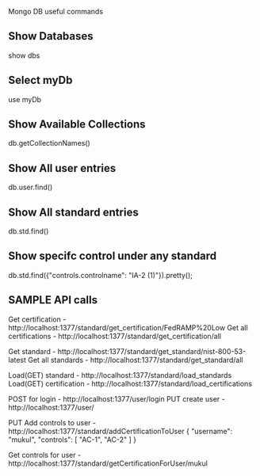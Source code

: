 Mongo DB useful commands


Show Databases
--------------
show dbs

Select myDb
------------
use myDb

Show Available Collections
--------------------------
db.getCollectionNames()


Show All user entries
---------------------
db.user.find()

Show All standard entries
---------------------
db.std.find()


Show specifc control under any standard
---------------------------------------
db.std.find({"controls.controlname": "IA-2 (1)"}).pretty();

SAMPLE API calls
----------------

Get certification - http://localhost:1377/standard/get_certification/FedRAMP%20Low
Get all certifications - http://localhost:1377/standard/get_certification/all

Get standard - http://localhost:1377/standard/get_standard/nist-800-53-latest
Get all standards - http://localhost:1377/standard/get_standard/all

Load(GET) standard - http://localhost:1377/standard/load_standards
Load(GET) certification - http://localhost:1377/standard/load_certifications

POST for login - http://localhost:1377/user/login
PUT create user - http://localhost:1377/user/


PUT Add controls to user - http://localhost:1377/standard/addCertificationToUser
{
    "username": "mukul",
    "controls": [
        "AC-1",
        "AC-2"
    ]
}


Get controls for user - http://localhost:1377/standard/getCertificationForUser/mukul

